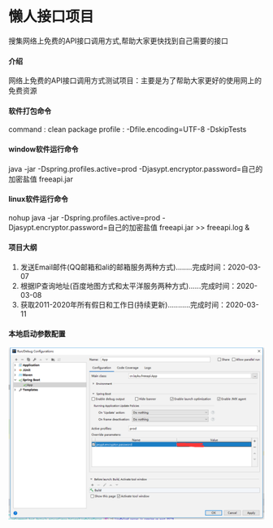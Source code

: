 # 懒人接口项目
搜集网络上免费的API接口调用方式,帮助大家更快找到自己需要的接口

#### 介绍
网络上免费的API接口调用方式测试项目：主要是为了帮助大家更好的使用网上的免费资源

#### 软件打包命令
command : clean package
profile : -Dfile.encoding=UTF-8 -DskipTests

#### window软件运行命令
java -jar -Dspring.profiles.active=prod -Djasypt.encryptor.password=自己的加密盐值 freeapi.jar

#### linux软件运行命令
nohup java -jar -Dspring.profiles.active=prod -Djasypt.encryptor.password=自己的加密盐值 freeapi.jar >> freeapi.log &

#### 项目大纲
1. 发送Email邮件(QQ邮箱和ali的邮箱服务两种方式)........完成时间：2020-03-07
2. 根据IP查询地址(百度地图方式和太平洋服务两种方式)......完成时间：2020-03-08
3. 获取2011-2020年所有假日和工作日(持续更新)...........完成时间：2020-03-11

#### 本地启动参数配置
![image](https://github.com/layku/freeapi/blob/master/readmeImg/configParam.png)
